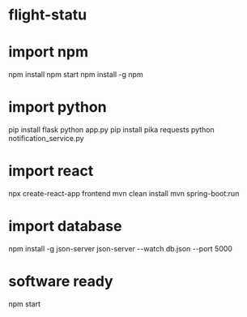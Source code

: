 # flight-statu
# import npm
  npm install
  npm start
  npm install -g npm
# import python
  pip install flask
  python app.py
  pip install pika requests
  python notification_service.py
# import react
  npx create-react-app frontend
  mvn clean install
  mvn spring-boot:run

# import database
  npm install -g json-server
  json-server --watch db.json --port 5000

# software ready
  npm start
